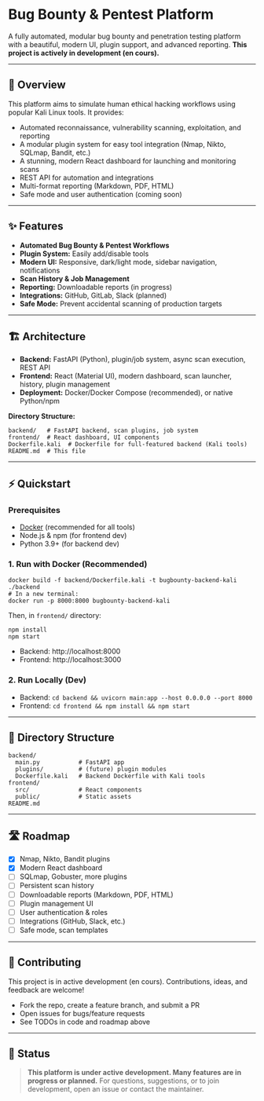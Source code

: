 # Bug Bounty & Pentest Platform

A fully automated, modular bug bounty and penetration testing platform with a beautiful, modern UI, plugin support, and advanced reporting. **This project is actively in development (en cours).**

---

## 🚀 Overview
This platform aims to simulate human ethical hacking workflows using popular Kali Linux tools. It provides:
- Automated reconnaissance, vulnerability scanning, exploitation, and reporting
- A modular plugin system for easy tool integration (Nmap, Nikto, SQLmap, Bandit, etc.)
- A stunning, modern React dashboard for launching and monitoring scans
- REST API for automation and integrations
- Multi-format reporting (Markdown, PDF, HTML)
- Safe mode and user authentication (coming soon)

---

## ✨ Features
- **Automated Bug Bounty & Pentest Workflows**
- **Plugin System:** Easily add/disable tools
- **Modern UI:** Responsive, dark/light mode, sidebar navigation, notifications
- **Scan History & Job Management**
- **Reporting:** Downloadable reports (in progress)
- **Integrations:** GitHub, GitLab, Slack (planned)
- **Safe Mode:** Prevent accidental scanning of production targets

---

## 🏗️ Architecture
- **Backend:** FastAPI (Python), plugin/job system, async scan execution, REST API
- **Frontend:** React (Material UI), modern dashboard, scan launcher, history, plugin management
- **Deployment:** Docker/Docker Compose (recommended), or native Python/npm

**Directory Structure:**
```
backend/   # FastAPI backend, scan plugins, job system
frontend/  # React dashboard, UI components
Dockerfile.kali  # Dockerfile for full-featured backend (Kali tools)
README.md  # This file
```

---

## ⚡ Quickstart
### Prerequisites
- [Docker](https://www.docker.com/) (recommended for all tools)
- Node.js & npm (for frontend dev)
- Python 3.9+ (for backend dev)

### 1. Run with Docker (Recommended)
```
docker build -f backend/Dockerfile.kali -t bugbounty-backend-kali ./backend
# In a new terminal:
docker run -p 8000:8000 bugbounty-backend-kali
```
Then, in `frontend/` directory:
```
npm install
npm start
```

- Backend: http://localhost:8000
- Frontend: http://localhost:3000

### 2. Run Locally (Dev)
- Backend: `cd backend && uvicorn main:app --host 0.0.0.0 --port 8000`
- Frontend: `cd frontend && npm install && npm start`

---

## 📂 Directory Structure
```
backend/
  main.py           # FastAPI app
  plugins/          # (future) plugin modules
  Dockerfile.kali   # Backend Dockerfile with Kali tools
frontend/
  src/              # React components
  public/           # Static assets
README.md
```

---

## 🛣️ Roadmap
- [x] Nmap, Nikto, Bandit plugins
- [x] Modern React dashboard
- [ ] SQLmap, Gobuster, more plugins
- [ ] Persistent scan history
- [ ] Downloadable reports (Markdown, PDF, HTML)
- [ ] Plugin management UI
- [ ] User authentication & roles
- [ ] Integrations (GitHub, Slack, etc.)
- [ ] Safe mode, scan templates

---

## 🤝 Contributing
This project is in active development (en cours). Contributions, ideas, and feedback are welcome!
- Fork the repo, create a feature branch, and submit a PR
- Open issues for bugs/feature requests
- See TODOs in code and roadmap above

---

## 📣 Status
> **This platform is under active development. Many features are in progress or planned.**
> For questions, suggestions, or to join development, open an issue or contact the maintainer.
